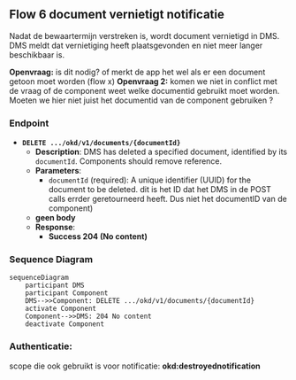 ## Flow 6 document vernietigt notificatie

Nadat de bewaartermijn verstreken is, wordt document vernietigd in DMS. DMS meldt dat vernietiging heeft plaatsgevonden en niet meer langer beschikbaar is.


**Openvraag:** is dit nodig? of merkt de app het wel als er een document getoon moet worden (flow x)
**Openvraag 2:** komen we niet in conflict met de vraag of de component weet welke documentid gebruikt moet worden. Moeten we hier niet juist het documentid van de component gebruiken ?  


### Endpoint

- **`DELETE .../okd/v1/documents/{documentId}`**
  - **Description**: DMS has deleted a specified document, identified by its `documentId`.  Components should remove reference.
  - **Parameters**: 
    - `documentId` (required): A unique identifier (UUID) for the document to be deleted. dit is het ID dat het DMS in de POST calls errder geretourneerd heeft. Dus niet het documentID van de component)
  - **geen body**
  - **Response**:
    - **Success 204 (No content)**

### Sequence Diagram

```mermaid
sequenceDiagram
    participant DMS
    participant Component
    DMS-->>Component: DELETE .../okd/v1/documents/{documentId}
    activate Component
    Component-->>DMS: 204 No content
    deactivate Component
```

### Authenticatie:
scope die ook gebruikt is voor notificatie: **okd:destroyednotification**



